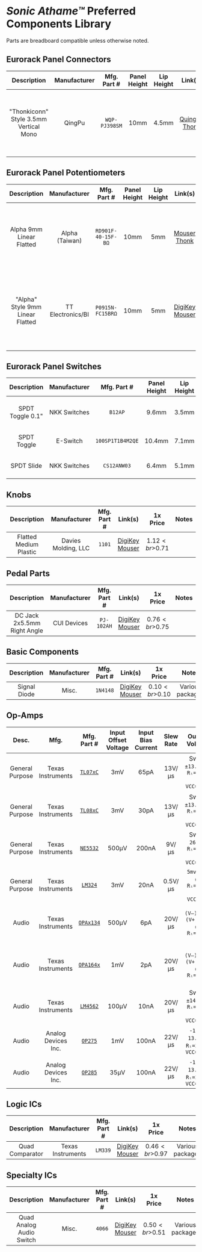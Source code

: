 # *Sonic Athame™* Preferred Components Library
Parts are breadboard compatible unless otherwise noted.

## Eurorack Panel Connectors
| Description | Manufacturer | Mfg. Part # | Panel Height | Lip Height | Link(s) | 1x Price | Notes |
| :---------: | :----------: | :---------: | :----------: | :--------: | :-----: | :------: | :---: |
| "Thonkiconn" Style 3.5mm Vertical Mono | QingPu | `WQP-PJ398SM` | 10mm | 4.5mm | [QuingPu](http://www.qingpu-electronics.com/en/products/WQP-PJ398SM-362.html)<br>[Thonk](https://www.thonk.co.uk/shop/3-5mm-jacks/) | $0.15<br>$0.52 | Other part numbers: `WQP-WQP518MA`, `PJ398SM`<br>No MOQ for QingPu |

## Eurorack Panel Potentiometers
| Description | Manufacturer | Mfg. Part # | Panel Height | Lip Height | Link(s) | 1x Price | Notes |
| :---------: | :----------: | :---------: | :----------: | :--------: | :-----: | :------: | :---: |
| Alpha 9mm Linear Flatted | Alpha (Taiwan)  | `RD901F-40-15F-BΩ` | 10mm | 5mm | [Mouser](https://mou.sr/3grnudD)<br>[Thonk](https://www.thonk.co.uk/shop/alpha-9mm-pots-dshaft/) | $4.41<br>$1.85 | Anti-rotation tab (removed on Thonk version)<br>Values for `Ω`: `10K`, `100K` |
| "Alpha" Style 9mm Linear Flatted | TT Electronics/BI | `P0915N-FC15BRΩ` | 10mm | 5mm | [DigiKey](https://www.digikey.com/short/zbdp2f)<br>[Mouser](https://mou.sr/3jWTyrG) | $1.36<br>$1.20 | Anti-rotation tab<br>Replaces Alpha `RD901F-40-15F-BΩ`<br>Values for`Ω`: `10K`, `100K` |

## Eurorack Panel Switches
| Description | Manufacturer | Mfg. Part # | Panel Height | Lip Height | Link(s) | 1x Price | Notes |
| :---------: | :----------: | :---------: | :----------: | :--------: | :-----: | :------: | :---: |
| SPDT Toggle 0.1" | NKK Switches | `B12AP` | 9.6mm | 3.5mm | [DigiKey](https://www.digikey.com/short/z58hc0)<br>[Mouser](https://www.mouser.com/ProductDetail/NKK-Switches/B12AP?qs=ANFmI0Q3%2FCGXvpxz3x%2FfEw%3D%3D#.XyL2ISB3T3k.link) | $3.55<br>$3.35 | Anti-rotation tab<br>Only for prototyping |
| SPDT Toggle | E-Switch | `100SP1T1B4M2QE` | 10.4mm | 7.1mm | [DigiKey](https://www.digikey.com/short/zbvbz2)<br>[Mouser](https://www.mouser.com/ProductDetail/E-Switch/100SP1T1B4M2QE?qs=YXf4ACKMM4xJ0mJK%2FyIa1g%3D%3D#.XyL2XOD1nMk.link) | $1.99<br>$2.02 | Not breadboard compatible |
| SPDT Slide | NKK Switches | `CS12ANW03` | 6.4mm | 5.1mm | [DigiKey](https://www.digikey.com/short/zbvtvq)<br>[Mouser](https://www.mouser.com/ProductDetail/NKK-Switches/CS12ANW03?qs=4P1McwaGddbVHu%252BBZT0egw%3D%3D#.XyL2_U-TmQU.link) | $2.25<br>$1.80 | Not breadboard compatible |

## Knobs
| Description | Manufacturer | Mfg. Part # | Link(s) | 1x Price | Notes |
| :---------: | :----------: | :---------: | :-----: | :------: | :---: |
| Flatted Medium Plastic | Davies Molding, LLC | `1101` | [DigiKey](https://www.digikey.com/short/zbv9mm)<br>[Mouser](https://www.mouser.com/ProductDetail/Davies-Molding/1101?qs=byeeYqUIh0PVJzrDf6EcyQ%3D%3D#.XyL1Jf3w6ZM.link) | $1.12<br>$0.71 |  |

## Pedal Parts
| Description | Manufacturer | Mfg. Part # | Link(s) | 1x Price | Notes |
| :---------: | :----------: | :---------: | :-----: | :------: | :---: |
| DC Jack 2x5.5mm Right Angle | CUI Devices | `PJ-102AH` | [DigiKey](https://www.digikey.com/short/zbdj1r)<br>[Mouser](https://www.mouser.com/ProductDetail/CUI-Devices/PJ-102AH?qs=WyjlAZoYn50Yq4CrVLCXLw%3D%3D#.XyL3205VTro.link) | $0.76<br>$0.75 |  |

## Basic Components
| Description | Manufacturer | Mfg. Part # | Link(s) | 1x Price | Notes |
| :---------: | :----------: | :---------: | :-----: | :------: | :---: |
| Signal Diode | Misc. | `1N4148` | [DigiKey](https://www.digikey.com/short/zbdp78)<br>[Mouser](https://www.mouser.com/ProductDetail/ON-Semiconductor-Fairchild/1N4148TR?qs=i4Fj9T%2FoRm%252BOzV8sfXrhvQ%3D%3D#.XyL3Vj1SOb8.link) | $0.10<br>$0.10 | Various packages |

## Op-Amps
| Desc. | Mfg. | Mfg. Part # | Input Offset Voltage | Input Bias Current | Slew Rate | Output Voltage | Operating Voltage | Link(s) | 1x Price | Notes |
| :---: | :--: | :---------: | :------------------: | :----------------: | :-------: | :------------: | :---------------: | :-----: | :------: | :---: |
| General Purpose | Texas Instruments | [`TL07xC`](https://www.ti.com/lit/ds/symlink/tl071a.pdf) | 3mV | 65pA | 13V/μs | Swing `±13.5V` @ `Rₗ=10KΩ` & `VCC=±15V` | `±5V ~ 15V` | [DigiKey](https://www.digikey.com/short/z5pjq5)<br>[Mouser](https://www.mouser.com/ProductDetail/Texas-Instruments/TL074CN?qs=AMJt07B76uv7dLYnj7iLiQ%3D%3D#.XyN2trNhhdo.link) | $0.65<br>$0.65 | Various packages<br>Values for `x`: `1`, `2`, `4` |
| General Purpose | Texas Instruments | [`TL08xC`](https://www.ti.com/lit/ds/symlink/tl081a.pdf) | 3mV | 30pA | 13V/μs | Swing `±13.5V` @ `Rₗ=10KΩ` & `VCC=±15V` | `7V ~ 36V`, `±3.5V ~ 18V` | [DigiKey](https://www.digikey.com/short/z5pjq9)<br>[Mouser](https://www.mouser.com/ProductDetail/Texas-Instruments/TL084CN?qs=q2XTDbzbm6ANF36GVAxPiQ%3D%3D#.XyN3JOw5b1I.link) | $0.55<br>$0.55 | Various packages<br>Values for `x`: `1`, `2`, `4` |
| General Purpose | Texas Instruments | [`NE5532`](https://www.ti.com/lit/ds/symlink/ne5532.pdf) | 500µV | 200nA | 9V/μs | Swing `26V` @ `Rₗ=10KΩ` & `VCC=±15V` | `±5V ~ 15V` | [DigiKey](https://www.digikey.com/short/z5pjzv)<br>[Mouser](https://www.mouser.com/ProductDetail/Texas-Instruments/NE5532P?qs=3pnr37ZAbK%252Bre0OAHDmGsw%3D%3D#.XyN3bNGNpRw.link) | $0.56<br>$0.57 | Various packages<br>Dual op-amp |
| General Purpose | Texas Instruments | [`LM324`](https://www.ti.com/lit/ds/symlink/lm224.pdf) | 3mV | 20nA | 0.5V/μs | `5mv`, `28V` @ `Rₗ=10KΩ` & `VCC=32V` | `3V ~ 32V`, `±1.5V ~ 16V` | [DigiKey](https://www.digikey.com/short/z5z3qp)<br>[Mouser](https://www.mouser.com/ProductDetail/Texas-Instruments/LM324N?qs=VolsR0DjNPqtt3qB38bTqw%3D%3D#.XyQ7rpVX9wM.link) | $0.48<br>$0.49 | Various packages<br>Quad op-amp |
| Audio | Texas Instruments | [`OPAx134`](https://www.ti.com/lit/ds/symlink/opa134.pdf) | 500µV | 6pA | 20V/μs | `(V–)+0.5`, `(V+)–1.2` @ `Rₗ=10KΩ` | `5V ~ 36V`, `±2.5V ~ 18V` | [DigiKey](https://www.digikey.com/short/z5pj59)<br>[Mouser](https://www.mouser.com/ProductDetail/Texas-Instruments/OPA2134PA?qs=7nS3%252BbEUL6uyT34OzaiM4g%3D%3D#.XyN3ssGQOMY.link) | $4.79<br>$4.80 | Various packages<br>Values for `x`: `1`, `2`, `4` |
| Audio | Texas Instruments | [`OPA164x`](https://www.ti.com/lit/ds/symlink/opa1642.pdf) | 1mV | 2pA | 20V/μs | `(V–)+0.2`, `(V+)–0.2` @ `Rₗ=10KΩ` | `4.5V ~ 36V`, `±2.25V ~ 18V` | [DigiKey](https://www.digikey.com/short/z5z3v7)<br>[Mouser](https://www.mouser.com/ProductDetail/Texas-Instruments/OPA1642AIDR?qs=%2Fqzd9s%252BcLd5XsvkIemKm8g%3D%3D#.XyRBTnZBpqk.link) | $2.09<br>$2.09 | SMD only<br>Various packages<br>Values for `x`: `1`, `2`, `4` |
| Audio | Texas Instruments | [`LM4562`](https://www.ti.com/lit/ds/snas326k/snas326k.pdf) | 100µV | 10nA | 20V/μs | Swing `±14.1` @ `Rₗ=10KΩ` & `VCC=±15V` | `±2.5V ~ 17V` | [DigiKey](https://www.digikey.com/short/z5zqbf)<br>[Mouser](https://www.mouser.com/ProductDetail/Texas-Instruments/LM4562NA-NOPB?qs=QbsRYf82W3Gc2w4DLq%252BZjw%3D%3D#.XyREeDlMmRA.link) | $1.64<br>$1.65 | Various packages<br>Dual op-amp |
| Audio | Analog Devices Inc. | [`OP275`](https://www.analog.com/media/en/technical-documentation/data-sheets/OP275.pdf) | 1mV | 100nA | 22V/μs | `-13.5`, `13.9` @ `Rₗ=2KΩ` & `VCC=±15V` | `±4.5V ~ 22V` | [DigiKey](https://www.digikey.com/short/z5zjqh)<br>[Mouser](https://www.mouser.com/ProductDetail/Analog-Devices/OP275GPZ?qs=WIvQP4zGanhBjWhdN34Npg%3D%3D#.XyRP5GNHYBk.link) | $4.58<br>$4.58 | Various packages<br>Dual op-amp |
| Audio | Analog Devices Inc. | [`OP285`](https://www.analog.com/media/en/technical-documentation/data-sheets/OP285.pdf) | 35μV | 100nA | 22V/μs | `-13.5`, `13.9` @ `Rₗ=2KΩ` & `VCC=±15V` | `9V ~ 44V`, `±4.5V ~ 22V` | [DigiKey](https://www.digikey.com/short/z5zj9z)<br>[Mouser](https://www.mouser.com/ProductDetail/Analog-Devices/OP285GSZ-REEL7?qs=WIvQP4zGaniWrYKTl8pidA%3D%3D#.XyRU3iJv62U.link) | $6.71<br>$6.71 | SMD only |

## Logic ICs
| Description | Manufacturer | Mfg. Part # | Link(s) | 1x Price | Notes |
| :---------: | :----------: | :---------: | :-----: | :------: | :---: |
| Quad Comparator | Texas Instruments | `LM339`‎ | [DigiKey](https://www.digikey.com/short/z5p8jm)<br>[Mouser](https://www.mouser.com/ProductDetail/Texas-Instruments/LM339N-NOPB?qs=X1J7HmVL2ZF1segfOShF0A%3D%3D#.XyN4bjoPaP4.link) | $0.46<br>$0.97 | Various packages |

## Specialty ICs
| Description | Manufacturer | Mfg. Part # | Link(s) | 1x Price | Notes |
| :---------: | :----------: | :---------: | :-----: | :------: | :---: |
| Quad Analog Audio Switch | Misc. | `4066` | [DigiKey](https://www.digikey.com/short/zbdp39)<br>[Mouser](https://www.mouser.com/ProductDetail/Texas-Instruments/SN74HC4066N?qs=YhsVCygOPE1gsJI4%2FXFoTg%3D%3D#.XyL3nkkfVVc.link) | $0.50<br>$0.51 | Various packages |
